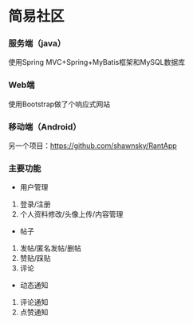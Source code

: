 # 简易社区
### 服务端（java）
使用Spring MVC+Spring+MyBatis框架和MySQL数据库
### Web端
使用Bootstrap做了个响应式网站
### 移动端（Android）
另一个项目：https://github.com/shawnsky/RantApp


### 主要功能
- 用户管理
1. 登录/注册
2. 个人资料修改/头像上传/内容管理


- 帖子
1. 发帖/匿名发帖/删帖
2. 赞贴/踩贴
3. 评论

- 动态通知
1. 评论通知
2. 点赞通知
